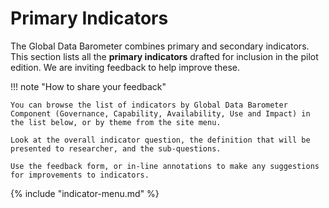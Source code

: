 # Primary Indicators

The Global Data Barometer combines primary and secondary indicators. This section lists all the **primary indicators** drafted for inclusion in the pilot edition. We are inviting feedback to help improve these.

!!! note "How to share your feedback"

    You can browse the list of indicators by Global Data Barometer Component (Governance, Capability, Availability, Use and Impact) in the list below, or by theme from the site menu.

    Look at the overall indicator question, the definition that will be presented to researcher, and the sub-questions.

    Use the feedback form, or in-line annotations to make any suggestions for improvements to indicators.

{% include "indicator-menu.md" %}